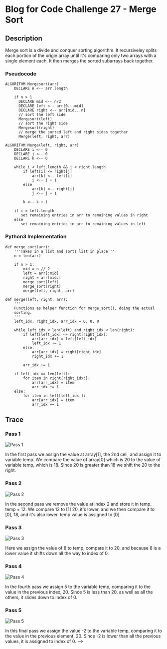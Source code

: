 # Blog for Code Challenge 27 - Merge Sort

## Description

Merge sort is a divide and conquer sorting algorithm. It recursiveley splits each portion of the origin array until it's comparing only two arrays with a single element each. It then merges the sorted subarrays back together.

### Pseudocode

```pseudocode
ALGORITHM Mergesort(arr)
    DECLARE n <-- arr.length

    if n > 1
      DECLARE mid <-- n/2
      DECLARE left <-- arr[0...mid]
      DECLARE right <-- arr[mid...n]
      // sort the left side
      Mergesort(left)
      // sort the right side
      Mergesort(right)
      // merge the sorted left and right sides together
      Merge(left, right, arr)

ALGORITHM Merge(left, right, arr)
    DECLARE i <-- 0
    DECLARE j <-- 0
    DECLARE k <-- 0

    while i < left.length && j < right.length
        if left[i] <= right[j]
            arr[k] <-- left[i]
            i <-- i + 1
        else
            arr[k] <-- right[j]
            j <-- j + 1

        k <-- k + 1

    if i = left.length
       set remaining entries in arr to remaining values in right
    else
       set remaining entries in arr to remaining values in left
```

### Python3 Implementation

```python3
def merge_sort(arr):
    '''Takes in a list and sorts list in place'''
    n = len(arr)

    if n > 1:
        mid = n // 2
        left = arr[:mid]
        right = arr[mid:]
        merge_sort(left)
        merge_sort(right)
        merge(left, right, arr)

def merge(left, right, arr):
    '''
    Functions as helper function for merge_sort(), doing the actual
    sorting.
    '''
    left_idx, right_idx, arr_idx = 0, 0, 0

    while left_idx < len(left) and right_idx < len(right):
        if left[left_idx] <= right[right_idx]:
            arr[arr_idx] = left[left_idx]
            left_idx += 1
        else:
            arr[arr_idx] = right[right_idx]
            right_idx += 1

        arr_idx += 1

    if left_idx == len(left):
        for item in right[right_idx:]:
            arr[arr_idx] = item
            arr_idx += 1
    else:
        for item in left[left_idx:]:
            arr[arr_idx] = item
            arr_idx += 1
```

## Trace

### Pass 1

![Pass 1](./assets/1stpass.jpg)

In the first pass we assign the value at array[1], the 2nd cell, and assign it to variable temp. We compare the value of array[0] which is 20 to the value of variable temp, which is 18. Since 20 is greater than 18 we shift the 20 to the right.

### Pass 2

![Pass 2](./assets/2ndpass.jpg)

In the second pass we remove the value at index 2 and store it in temp. temp = 12. We compare 12 to [1] 20, it's lower, and we then compare it to [0], 18, and it's also lower. temp value is assigned to [0].

### Pass 3

![Pass 3](./assets/3rdpass.jpg)

Here we assign the value of 8 to temp, compare it to 20, and because 8 is a lower value it shifts down all the way to index of 0.

### Pass 4

![Pass 4](./assets/4thpass.jpg)

In the fourth pass we assign 5 to the variable temp, comparing it to the value in the previous index, 20. Since 5 is less than 20, as well as all the others, it slides down to index of 0.

### Pass 5

![Pass 5](./assets/5thpass.jpg)

In this final pass we assign the value -2 to the variable temp, comparing it to the value in the previous element, 20. Since -2 is lower than all the previous values, it is assigned to index of 0. -->
